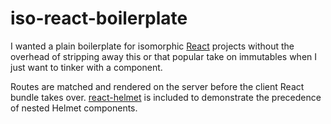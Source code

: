 # iso-react-boilerplate

I wanted a plain boilerplate for isomorphic [React](https://github.com/facebook/react) projects without the overhead
of stripping away this or that popular take on immutables when I just want to
tinker with a component.   

Routes are matched and rendered on the server before the client React bundle
takes over.  [react-helmet](https://github.com/nfl/react-helmet) is included to
demonstrate the precedence of nested Helmet components.
